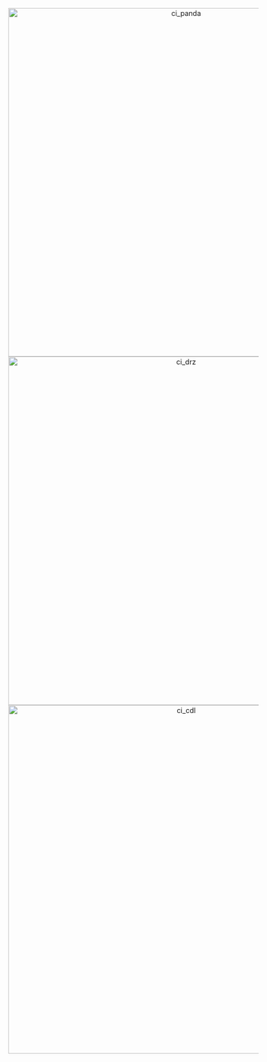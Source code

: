 <p align="center">
<img width="700" alt="ci_panda" src="https://github.com/shithi30/FMCG-eCommerce-CompetitiveIntelligence-CI--Data-Finance/assets/43873081/df32e398-8dd3-4e40-9b07-b7745d5af148">
<img width="700" alt="ci_drz" src="https://github.com/shithi30/FMCG-eCommerce-CompetitiveIntelligence-CI--Data-Finance/assets/43873081/e9216bdb-9f0f-4c3c-b2ab-ad424700e5ee">
<img width="700" alt="ci_cdl" src="https://github.com/shithi30/FMCG-eCommerce-CompetitiveIntelligence-CI--Data-Finance/assets/43873081/a7a92633-8fc9-4154-bdfa-3560f38de2ac">
</p>

